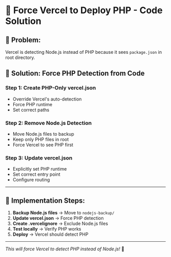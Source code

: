 # 🚀 Force Vercel to Deploy PHP - Code Solution

## 🎯 **Problem:**

Vercel is detecting Node.js instead of PHP because it sees `package.json` in root directory.

## 🔧 **Solution: Force PHP Detection from Code**

### **Step 1: Create PHP-Only vercel.json**

- Override Vercel's auto-detection
- Force PHP runtime
- Set correct paths

### **Step 2: Remove Node.js Detection**

- Move Node.js files to backup
- Keep only PHP files in root
- Force Vercel to see PHP first

### **Step 3: Update vercel.json**

- Explicitly set PHP runtime
- Set correct entry point
- Configure routing

---

## 🚀 **Implementation Steps:**

1. **Backup Node.js files** → Move to `nodejs-backup/`
2. **Update vercel.json** → Force PHP detection
3. **Create .vercelignore** → Exclude Node.js files
4. **Test locally** → Verify PHP works
5. **Deploy** → Vercel should detect PHP

---

_This will force Vercel to detect PHP instead of Node.js!_ 🚀
